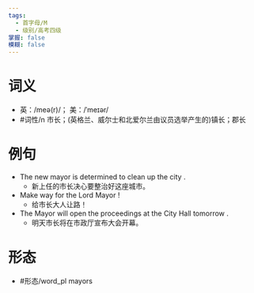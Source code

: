 ```yaml
---
tags:
  - 首字母/M
  - 级别/高考四级
掌握: false
模糊: false
---
```

# 词义
- 英：/meə(r)/； 美：/ˈmeɪər/
- #词性/n  市长；(英格兰、威尔士和北爱尔兰由议员选举产生的)镇长；郡长
# 例句
- The new mayor is determined to clean up the city .
	- 新上任的市长决心要整治好这座城市。
- Make way for the Lord Mayor !
	- 给市长大人让路！
- The Mayor will open the proceedings at the City Hall tomorrow .
	- 明天市长将在市政厅宣布大会开幕。
# 形态
- #形态/word_pl mayors
